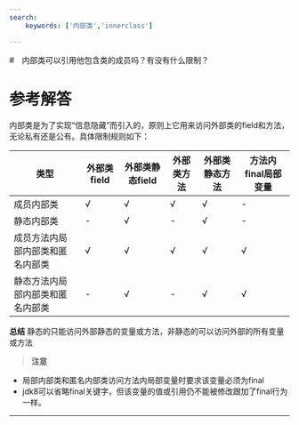 ```yaml
---
search:
    keywords: ['内部类','innerclass']

---
```



#　内部类可以引用他包含类的成员吗？有没有什么限制？

# 参考解答

内部类是为了实现“信息隐藏”而引入的，原则上它用来访问外部类的field和方法，无论私有还是公有。具体限制规则如下：

|类型|外部类field|外部类静态field|外部类方法|外部类静态方法|方法内final局部变量|
|-|-|-|-|-|-|
|成员内部类|&radic;|&radic;|&radic;|&radic;|-|
|静态内部类|-|&radic;|-|&radic;|-|
|成员方法内局部内部类和匿名内部类|&radic;|&radic;|&radic;|&radic;|&radic;|
|静态方法内局部内部类和匿名内部类|-|&radic;|-|&radic;|&radic;|

**总结**
静态的只能访问外部静态的变量或方法，非静态的可以访问外部的所有变量或方法

> **注意**
* 局部内部类和匿名内部类访问方法内局部变量时要求该变量必须为final
* jdk8可以省略final关键字，但该变量的值或引用仍不能被修改跟加了final行为一样。

---